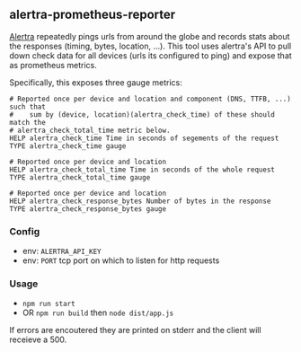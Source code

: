 ## alertra-prometheus-reporter

[Alertra](https://alertra.com) repeatedly pings urls from around the globe and records stats about the
responses (timing, bytes, location, ...). This tool uses alertra's API to pull
down check data for all devices (urls its configured to ping) and expose that
as prometheus metrics.

Specifically, this exposes three gauge metrics:
   
    # Reported once per device and location and component (DNS, TTFB, ...) such that
    #    sum by (device, location)(alertra_check_time) of these should match the
    # alertra_check_total_time metric below.
    HELP alertra_check_time Time in seconds of segements of the request
    TYPE alertra_check_time gauge

    # Reported once per device and location
    HELP alertra_check_total_time Time in seconds of the whole request
    TYPE alertra_check_total_time gauge

    # Reported once per device and location
    HELP alertra_check_response_bytes Number of bytes in the response
    TYPE alertra_check_response_bytes gauge

### Config

* env: `ALERTRA_API_KEY`
* env: `PORT` tcp port on which to listen for http requests

### Usage

* `npm run start`
* OR `npm run build` then `node dist/app.js`

If errors are encoutered they are printed on stderr and the client will
receieve a 500.
